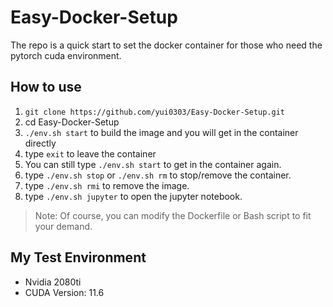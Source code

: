 # Easy-Docker-Setup

The repo is a quick start to set the docker container for those who need the pytorch cuda environment.


## How to use

1. `git clone https://github.com/yui0303/Easy-Docker-Setup.git`
2. cd Easy-Docker-Setup
3. `./env.sh start` to build the image and you will get in the container directly
4. type `exit` to leave the container
5. You can still type `./env.sh start` to get in the container again.
6. type `./env.sh stop` or `./env.sh rm` to stop/remove the container.
7. type `./env.sh rmi` to remove the image.
8. type `./env.sh jupyter` to open the jupyter notebook.

> Note: Of course, you can modify the Dockerfile or Bash script to fit your demand.

## My Test Environment
- Nvidia 2080ti
- CUDA Version: 11.6
